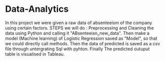 # Data-Analytics
In this project we were given a raw data of absenteeism of the company using certain factors.
STEPS we will do :
Preprocessing and Cleaning the data using Python and calling it "ABsenteeisn_new_data".
Then make a model (Machine learning) of Logistic Regression saved as "Model", so that we could directly call methods.
Then the data of predicted is saved as a csv file through untergrating Sql with pyhton.
Finally The predicted outuput table is visualised in Tableau.
